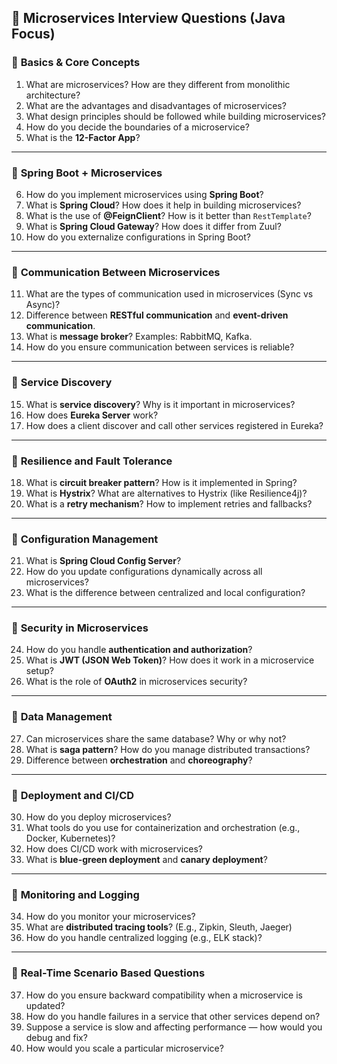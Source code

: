 ## 🔹 **Microservices Interview Questions (Java Focus)**

### 📌 **Basics & Core Concepts**

1. What are microservices? How are they different from monolithic architecture?
2. What are the advantages and disadvantages of microservices?
3. What design principles should be followed while building microservices?
4. How do you decide the boundaries of a microservice?
5. What is the **12-Factor App**?

---

### 📌 **Spring Boot + Microservices**

6. How do you implement microservices using **Spring Boot**?
7. What is **Spring Cloud**? How does it help in building microservices?
8. What is the use of **@FeignClient**? How is it better than `RestTemplate`?
9. What is **Spring Cloud Gateway**? How does it differ from Zuul?
10. How do you externalize configurations in Spring Boot?

---

### 📌 **Communication Between Microservices**

11. What are the types of communication used in microservices (Sync vs Async)?
12. Difference between **RESTful communication** and **event-driven communication**.
13. What is **message broker**? Examples: RabbitMQ, Kafka.
14. How do you ensure communication between services is reliable?

---

### 📌 **Service Discovery**

15. What is **service discovery**? Why is it important in microservices?
16. How does **Eureka Server** work?
17. How does a client discover and call other services registered in Eureka?

---

### 📌 **Resilience and Fault Tolerance**

18. What is **circuit breaker pattern**? How is it implemented in Spring?
19. What is **Hystrix**? What are alternatives to Hystrix (like Resilience4j)?
20. What is a **retry mechanism**? How to implement retries and fallbacks?

---

### 📌 **Configuration Management**

21. What is **Spring Cloud Config Server**?
22. How do you update configurations dynamically across all microservices?
23. What is the difference between centralized and local configuration?

---

### 📌 **Security in Microservices**

24. How do you handle **authentication and authorization**?
25. What is **JWT (JSON Web Token)**? How does it work in a microservice setup?
26. What is the role of **OAuth2** in microservices security?

---

### 📌 **Data Management**

27. Can microservices share the same database? Why or why not?
28. What is **saga pattern**? How do you manage distributed transactions?
29. Difference between **orchestration** and **choreography**?

---

### 📌 **Deployment and CI/CD**

30. How do you deploy microservices?
31. What tools do you use for containerization and orchestration (e.g., Docker, Kubernetes)?
32. How does CI/CD work with microservices?
33. What is **blue-green deployment** and **canary deployment**?

---

### 📌 **Monitoring and Logging**

34. How do you monitor your microservices?
35. What are **distributed tracing tools**? (E.g., Zipkin, Sleuth, Jaeger)
36. How do you handle centralized logging (e.g., ELK stack)?

---

### 📌 **Real-Time Scenario Based Questions**

37. How do you ensure backward compatibility when a microservice is updated?
38. How do you handle failures in a service that other services depend on?
39. Suppose a service is slow and affecting performance — how would you debug and fix?
40. How would you scale a particular microservice?


